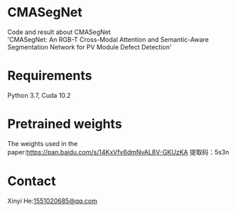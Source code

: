 # CMASegNet
Code and result about CMASegNet<br>
'CMASegNet: An RGB-T Cross-Modal Attention and Semantic-Aware Segmentation Network for PV Module Defect Detection'

# Requirements
Python 3.7, Cuda 10.2

# Pretrained weights
The weights used in the paper:https://pan.baidu.com/s/14KxVfv6dmNvAL8V-GKUzKA 
提取码：5s3n

# Contact
Xinyi He:1551020685@qq.com
